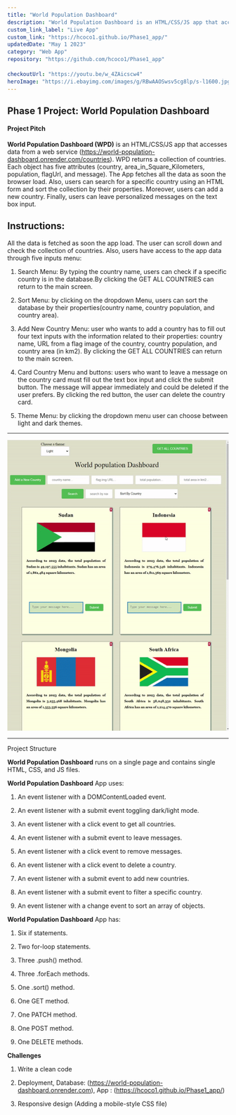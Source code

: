 ```yaml
---
title: "World Population Dashboard"
description: "World Population Dashboard is an HTML/CSS/JS app that accesses data from an API I created. You can leave messages, and they will persist."
custom_link_label: "Live App"
custom_link: "https://hcoco1.github.io/Phase1_app/"
updatedDate: "May 1 2023"
category: "Web App"
repository: "https://github.com/hcoco1/Phase1_app"

checkoutUrl: "https://youtu.be/w_4ZAicscw4"
heroImage: "https://i.ebayimg.com/images/g/RBwAAOSwsv5cg8lp/s-l1600.jpg"
---
```




## Phase 1 Project: World Population Dashboard

#### Project Pitch

**World Population Dashboard (WPD)** is an HTML/CSS/JS app that accesses data from a web service (https://world-population-dashboard.onrender.com/countries). WPD returns a collection of countries. Each object has five attributes (country, area_in_Square_Kilometers, population, flagUrl, and message). The App fetches all the data as soon the browser load. Also, users can search for a specific country using an HTML form and sort the collection by their properties.
Moreover, users can add a new country. Finally, users can leave personalized messages on the text box input. 

## Instructions:

All the data is fetched as soon the app load. The user can scroll down and check the collection of countries. Also, users have access to the app data through five inputs menu:

1.  Search Menu: By typing the country name, users can check if a specific country is in the     database.By clicking the GET ALL COUNTRIES can return to the main screen.

2.  Sort Menu: by clicking on the dropdown Menu, users can sort the database by their properties(country name, country population, and country area).

 3.  Add New Country Menu: user who wants to add a country has to fill out four text inputs with the information related to their properties: country name, URL from a flag image of the country, country population, and country area (in km2). By clicking the GET ALL COUNTRIES can return to the main screen.

4.   Card Country Menu and buttons: users who want to leave a message on the country card must fill out the text box input and click the submit button. The message will appear immediately and could be deleted if the user prefers. By clicking the red button, the user can delete the country card. 

5.   Theme Menu: by clicking the dropdown menu user can choose between light and dark themes.
---

![how this app works](https://github.com/hcoco1/Phase1_app/blob/main/phase_1_app.gif?raw=true) 
 
---
Project Structure

**World Population Dashboard** runs on a single page and contains single HTML, CSS, and JS files.



**World Population Dashboard** App uses:

1. An event listener with a DOMContentLoaded event.

2. An event listener with a submit event toggling dark/light mode.

3. An event listener with a click event to get all countries.

4. An event listener with a submit event to leave messages.

5. An event listener with a click event to remove messages.

6. An event listener with a click event to delete a country.

7. An event listener with a submit event to add new countries.

8. An event listener with a submit event to filter a specific country.

9. An event listener with a change event to sort an array of objects.



**World Population Dashboard** App  has:

1. Six if statements.

2. Two for-loop statements. 

3. Three .push() method.

4. Three .forEach methods.

5. One .sort() method.

6. One GET method.

7. One PATCH method.
   
8. One POST method.

9. One DELETE methods.

**Challenges**

 1. Write a clean code

 2. Deployment, Database: (https://world-population-dashboard.onrender.com), App : (https://hcoco1.github.io/Phase1_app/)
 
 3. Responsive design (Adding a mobile-style CSS file)
   


